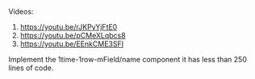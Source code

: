 Videos:

1. https://youtu.be/rJKPyYjFtE0
2. https://youtu.be/pCMeXLqbcs8
3. https://youtu.be/EEnkCME3SFI

Implement the 1time-1row-mField/name component it has less than 250 lines of code.
